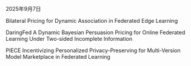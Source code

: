 2025年9月7日 

Bilateral Pricing for Dynamic Association in Federated Edge Learning

DaringFed A Dynamic Bayesian Persuasion Pricing for Online Federated Learning Under Two-sided Incomplete Information

PIECE Incentivizing Personalized Privacy-Preserving for Multi-Version Model Marketplace in Federated Learning
